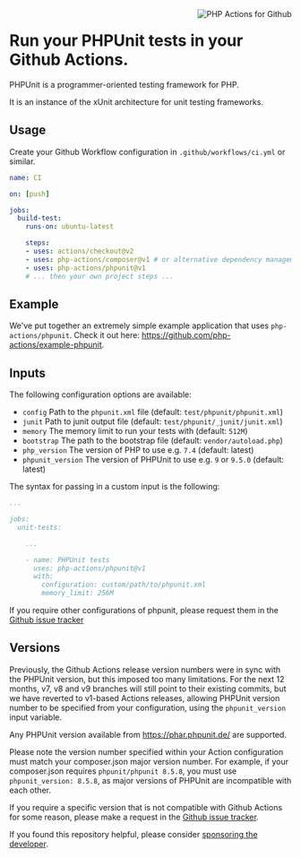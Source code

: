 <img src="http://159.65.210.101/php-actions.png" align="right" alt="PHP Actions for Github" />

Run your PHPUnit tests in your Github Actions.
==============================================

PHPUnit is a programmer-oriented testing framework for PHP.

It is an instance of the xUnit architecture for unit testing frameworks.

Usage
-----

Create your Github Workflow configuration in `.github/workflows/ci.yml` or similar.

```yaml
name: CI

on: [push]

jobs:
  build-test:
    runs-on: ubuntu-latest

    steps:
    - uses: actions/checkout@v2
    - uses: php-actions/composer@v1 # or alternative dependency management
    - uses: php-actions/phpunit@v1
    # ... then your own project steps ...
```

Example
-------

We've put together an extremely simple example application that uses `php-actions/phpunit`. Check it out here: https://github.com/php-actions/example-phpunit.

Inputs
------

The following configuration options are available:

+ `config` Path to the `phpunit.xml` file (default: `test/phpunit/phpunit.xml`)
+ `junit` Path to junit output file (default: `test/phpunit/_junit/junit.xml`)
+ `memory` The memory limit to run your tests with (default: `512M`)
+ `bootstrap` The path to the bootstrap file (default: `vendor/autoload.php`)
+ `php_version` The version of PHP to use e.g. `7.4` (default: latest)
+ `phpunit_version` The version of PHPUnit to use e.g. `9` or `9.5.0` (default: latest)

The syntax for passing in a custom input is the following:

```yaml
...

jobs:
  unit-tests:

    ...

    - name: PHPUnit tests
      uses: php-actions/phpunit@v1
      with:
        configuration: custom/path/to/phpunit.xml
        memory_limit: 256M
```

If you require other configurations of phpunit, please request them in the [Github issue tracker](https://github.com/php-actions/phpunit/issues)

Versions
--------

Previously, the Github Actions release version numbers were in sync with the PHPUnit version, but this imposed too many limitations. For the next 12 months, v7, v8 and v9 branches will still point to their existing commits, but we have reverted to v1-based Actions releases, allowing PHPUnit version number to be specified from your configuration, using the `phpunit_version` input variable.

Any PHPUnit version available from https://phar.phpunit.de/ are supported.

Please note the version number specified within your Action configuration must match your composer.json major version number. For example, if your composer.json requires `phpunit/phpunit 8.5.8`, you must use `phpunit_version: 8.5.8`, as major versions of PHPUnit are incompatible with each other.  

If you require a specific version that is not compatible with Github Actions for some reason, please make a request in the [Github issue tracker](https://github.com/php-actions/phpunit/issues).

If you found this repository helpful, please consider [sponsoring the developer][sponsor].

[sponsor]: https://github.com/sponsors/g105b
